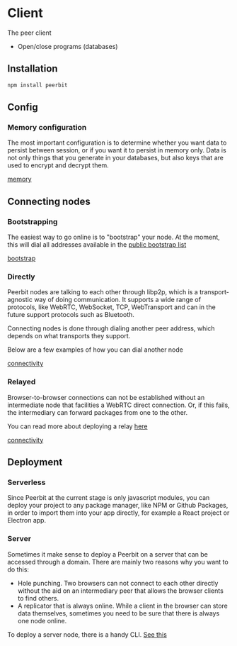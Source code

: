 # Client 
The peer client
- Open/close programs (databases)

## Installation 
```sh
npm install peerbit
```

## Config

### Memory configuration

The most important configuration is to determine whether you want data to persist between session, or if you want it to persist in memory only.
Data is not only things that you generate in your databases, but also keys that are used to encrypt and decrypt them.

[memory](./example.ts ':include :type=code :fragment=memory')


## Connecting nodes

### Bootstrapping
The easiest way to go online is to "bootstrap" your node. At the moment, this will dial all addresses available in the [public bootstrap list](https://github.com/dao-xyz/peerbit-bootstrap/blob/master/bootstrap.env)

[bootstrap](./bootstrap.ts ':include')


### Directly

Peerbit nodes are talking to each other through libp2p, which is a transport-agnostic way of doing communication. It supports a wide range of protocols, like WebRTC, WebSocket, TCP, WebTransport and can in the future support protocols such as Bluetooth.


Connecting nodes is done through dialing another peer address, which depends on what transports they support.

Below are a few examples of how you can dial another node 

[connectivity](./connectivity-direct.ts ':include')



### Relayed

Browser-to-browser connections can not be established without an intermediate node that facilities a WebRTC direct connection. Or, if this fails, the intermediary can forward packages from one to the other.

You can read more about deploying a relay [here](./deployment/server-node.md)

[connectivity](./connectivity-relay.ts ':include')


## Deployment

### Serverless
Since Peerbit at the current stage is only javascript modules, you can deploy your project to any package manager, like NPM or Github Packages, in order to import them into your app directly, for example a React project or Electron app.

### Server
Sometimes it make sense to deploy a Peerbit on a server that can be accessed through a domain. There are mainly two reasons why you want to do this: 
- Hole punching. Two browsers can not connect to each other directly without the aid on an intermediary peer that allows the browser clients to find others.
- A replicator that is always online. While a client in the browser can store data themselves, sometimes you need to be sure that there is always one node online. 

To deploy a server node, there is a handy CLI. [See this](https://github.com/dao-xyz/peerbit/tree/master/packages/clients/peerbit-server)
